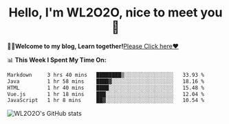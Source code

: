 <h1 align = "center">Hello, I'm WL2O2O, nice to meet you 👋</h1>

🧑‍💻**Welcome to my blog, Learn together!**[Please Click here❤️](https://wl2o2o.github.io)

📊 **This Week I Spent My Time On:**
<!--START_SECTION:waka-->

```txt
Markdown     3 hrs 40 mins   ████████▒░░░░░░░░░░░░░░░░   33.93 %
Java         1 hr 58 mins    ████▓░░░░░░░░░░░░░░░░░░░░   18.16 %
HTML         1 hr 40 mins    ████░░░░░░░░░░░░░░░░░░░░░   15.48 %
Vue.js       1 hr 18 mins    ███░░░░░░░░░░░░░░░░░░░░░░   12.04 %
JavaScript   1 hr 8 mins     ██▓░░░░░░░░░░░░░░░░░░░░░░   10.54 %
```

<!--END_SECTION:waka-->

![WL2O2O's GitHub stats](https://github-readme-stats.vercel.app/api?username=wl2o2o&show_icons=true)


<!--
**WL2O2O/WL2O2O** is a ✨ _special_ ✨ repository because its `README.md` (this file) appears on your GitHub profile.

Here are some ideas to get you started:

- 🔭 I’m currently working on ...
- 🌱 I’m currently learning ...
- 👯 I’m looking to collaborate on ...
- 🤔 I’m looking for help with ...
- 💬 Ask me about ...
- 📫 How to reach me: ...
- 😄 Pronouns: ...
- ⚡ Fun fact: ...
-->
